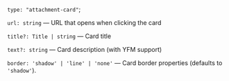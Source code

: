 `type: "attachment-card"`;

`url: string` — URL that opens when clicking the card

`title?: Title | string` — Card title

`text?: string` — Card description (with YFM support)

`border: 'shadow' | 'line' | 'none'` — Card border properties (defaults to `'shadow'`).
